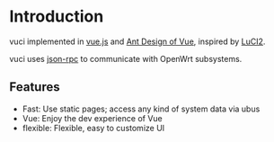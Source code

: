 # Introduction

[vue.js]: https://github.com/vuejs/vue
[Ant Design of Vue]: https://github.com/vueComponent/ant-design-vue
[LuCI2]: https://git.openwrt.org/?p=project/luci2/ui.git
[json-rpc]: https://www.jsonrpc.org/

vuci implemented in [vue.js] and [Ant Design of Vue], inspired by [LuCI2].

vuci uses [json-rpc] to communicate with OpenWrt subsystems.

## Features

* Fast: Use static pages; access any kind of system data via ubus
* Vue: Enjoy the dev experience of Vue
* flexible: Flexible, easy to customize UI
